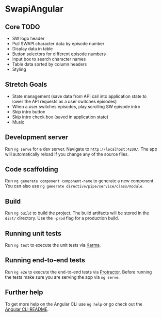 # SwapiAngular

## Core TODO
- SW logo header
- Pull SWAPI character data by episode number
- Display data in table
- Button selectors for different episode numbers
- Input box to search character names
- Table data sorted by column headers
- Styling

## Stretch Goals
- State management (save data from API call into application state to lower the API requests as a user switches episodes)
- When a user switches episodes, play scrolling SW episode intro
- Skip intro button
- Skip intro check box (saved in application state)
- Music

## Development server
Run `ng serve` for a dev server. Navigate to `http://localhost:4200/`. The app will automatically reload if you change any of the source files.

## Code scaffolding

Run `ng generate component component-name` to generate a new component. You can also use `ng generate directive/pipe/service/class/module`.

## Build

Run `ng build` to build the project. The build artifacts will be stored in the `dist/` directory. Use the `-prod` flag for a production build.

## Running unit tests

Run `ng test` to execute the unit tests via [Karma](https://karma-runner.github.io).

## Running end-to-end tests

Run `ng e2e` to execute the end-to-end tests via [Protractor](http://www.protractortest.org/).
Before running the tests make sure you are serving the app via `ng serve`.

## Further help

To get more help on the Angular CLI use `ng help` or go check out the [Angular CLI README](https://github.com/angular/angular-cli/blob/master/README.md).
